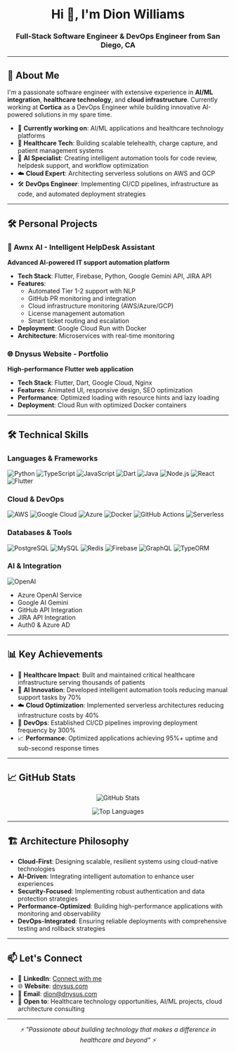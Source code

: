 <h1 align="center">Hi 👋, I'm Dion Williams</h1>
<h3 align="center">Full-Stack Software Engineer & DevOps Engineer from San Diego, CA</h3>

---

## 🚀 About Me

I'm a passionate software engineer with extensive experience in **AI/ML integration**, **healthcare technology**, and **cloud infrastructure**. Currently working at **Cortica** as a DevOps Engineer while building innovative AI-powered solutions in my spare time.

- 🔭 **Currently working on**: AI/ML applications and healthcare technology platforms
- 🏥 **Healthcare Tech**: Building scalable telehealth, charge capture, and patient management systems
- 🤖 **AI Specialist**: Creating intelligent automation tools for code review, helpdesk support, and workflow optimization
- ☁️ **Cloud Expert**: Architecting serverless solutions on AWS and GCP
- 🛠️ **DevOps Engineer**: Implementing CI/CD pipelines, infrastructure as code, and automated deployment strategies

---

## 🛠️ Personal Projects

### 🤖 Awnx AI - Intelligent HelpDesk Assistant
**Advanced AI-powered IT support automation platform**
- **Tech Stack**: Flutter, Firebase, Python, Google Gemini API, JIRA API
- **Features**: 
  - Automated Tier 1-2 support with NLP
  - GitHub PR monitoring and integration
  - Cloud infrastructure monitoring (AWS/Azure/GCP)
  - License management automation
  - Smart ticket routing and escalation
- **Deployment**: Google Cloud Run with Docker
- **Architecture**: Microservices with real-time monitoring

### 🌐 Dnysus Website - Portfolio
**High-performance Flutter web application**
- **Tech Stack**: Flutter, Dart, Google Cloud, Nginx
- **Features**: Animated UI, responsive design, SEO optimization
- **Performance**: Optimized loading with resource hints and lazy loading
- **Deployment**: Cloud Run with optimized Docker containers

---

## 🛠️ Technical Skills

### **Languages & Frameworks**
![Python](https://img.shields.io/badge/-Python-3776AB?style=flat-square&logo=python&logoColor=white)
![TypeScript](https://img.shields.io/badge/-TypeScript-007ACC?style=flat-square&logo=typescript&logoColor=white)
![JavaScript](https://img.shields.io/badge/-JavaScript-F7DF1E?style=flat-square&logo=javascript&logoColor=black)
![Dart](https://img.shields.io/badge/-Dart-0175C2?style=flat-square&logo=dart&logoColor=white)
![Java](https://img.shields.io/badge/-Java-ED8B00?style=flat-square&logo=java&logoColor=white)
![Node.js](https://img.shields.io/badge/-Node.js-43853D?style=flat-square&logo=node.js&logoColor=white)
![React](https://img.shields.io/badge/-React-61DAFB?style=flat-square&logo=react&logoColor=black)
![Flutter](https://img.shields.io/badge/-Flutter-02569B?style=flat-square&logo=flutter&logoColor=white)

### **Cloud & DevOps**
![AWS](https://img.shields.io/badge/-AWS-232F3E?style=flat-square&logo=amazon-aws&logoColor=white)
![Google Cloud](https://img.shields.io/badge/-Google%20Cloud-4285F4?style=flat-square&logo=google-cloud&logoColor=white)
![Azure](https://img.shields.io/badge/-Azure-0089D0?style=flat-square&logo=microsoft-azure&logoColor=white)
![Docker](https://img.shields.io/badge/-Docker-2496ED?style=flat-square&logo=docker&logoColor=white)
![GitHub Actions](https://img.shields.io/badge/-GitHub%20Actions-2088FF?style=flat-square&logo=github-actions&logoColor=white)
![Serverless](https://img.shields.io/badge/-Serverless-FD5750?style=flat-square&logo=serverless&logoColor=white)

### **Databases & Tools**
![PostgreSQL](https://img.shields.io/badge/-PostgreSQL-336791?style=flat-square&logo=postgresql&logoColor=white)
![MySQL](https://img.shields.io/badge/-MySQL-4479A1?style=flat-square&logo=mysql&logoColor=white)
![Redis](https://img.shields.io/badge/-Redis-DC382D?style=flat-square&logo=redis&logoColor=white)
![Firebase](https://img.shields.io/badge/-Firebase-FFCA28?style=flat-square&logo=firebase&logoColor=black)
![GraphQL](https://img.shields.io/badge/-GraphQL-E10098?style=flat-square&logo=graphql&logoColor=white)
![TypeORM](https://img.shields.io/badge/-TypeORM-FE0803?style=flat-square&logoColor=white)

### **AI & Integration**
![OpenAI](https://img.shields.io/badge/-OpenAI-412991?style=flat-square&logo=openai&logoColor=white)
- Azure OpenAI Service
- Google AI Gemini
- GitHub API Integration
- JIRA API Integration
- Auth0 & Azure AD

---

## 📊 Key Achievements

- 🏥 **Healthcare Impact**: Built and maintained critical healthcare infrastructure serving thousands of patients
- 🤖 **AI Innovation**: Developed intelligent automation tools reducing manual support tasks by 70%
- ☁️ **Cloud Optimization**: Implemented serverless architectures reducing infrastructure costs by 40%
- 🔄 **DevOps**: Established CI/CD pipelines improving deployment frequency by 300%
- 📈 **Performance**: Optimized applications achieving 95%+ uptime and sub-second response times

---

## 📈 GitHub Stats

<p align="center">
  <img src="https://github-readme-stats.vercel.app/api?username=dnysus&show_icons=true&theme=dark&count_private=true" alt="GitHub Stats" />
</p>

<p align="center">
  <img src="https://github-readme-stats.vercel.app/api/top-langs/?username=dnysus&layout=compact&theme=dark" alt="Top Languages" />
</p>

---

## 🏗️ Architecture Philosophy

- **Cloud-First**: Designing scalable, resilient systems using cloud-native technologies
- **AI-Driven**: Integrating intelligent automation to enhance user experiences
- **Security-Focused**: Implementing robust authentication and data protection strategies
- **Performance-Optimized**: Building high-performance applications with monitoring and observability
- **DevOps-Integrated**: Ensuring reliable deployments with comprehensive testing and rollback strategies

---

## 📫 Let's Connect

- 💼 **LinkedIn**: [Connect with me](https://linkedin.com/in/dionlwilliams)
- 🌐 **Website**: [dnysus.com](https://dnysus.com)
- 📧 **Email**: [dion@dnysus.com](mailto:dion@dnysus.com)
- 💬 **Open to**: Healthcare technology opportunities, AI/ML projects, cloud architecture consulting

---

<p align="center">
  <i>⚡ "Passionate about building technology that makes a difference in healthcare and beyond" ⚡</i>
</p>
